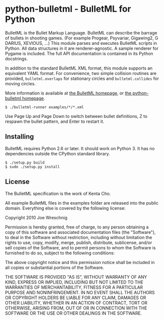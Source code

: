 # python-bulletml - BulletML for Python

BulletML is the Bullet Markup Language. BulletML can describe the
barrage of bullets in shooting games. (For example Progear, Psyvariar,
Gigawing2, G DARIUS, XEVIOUS, ...) This module parses and executes
BulletML scripts in Python. All data structures in it are
renderer-agnostic. A sample renderer for Pygame is included. The full
API documentation is contained in its Python docstrings.

In addition to the standard BulletML XML format, this module supports
an equivalent YAML format. For convenience, two simple collision
routines are provided, `bulletml.overlaps` for stationary circles and
`bulletml.collides` for moving circles.

More information is available at
[the BulletML homepage](http://www.asahi-net.or.jp/~cs8k-cyu/bulletml/index_e.html),
or
[the python-bulletml homepage](https://yukkurigames.com/python-bulletml/).

    $ ./bulletml-runner examples/*/*.xml

Use Page Up and Page Down to switch between bullet definitions, Z to
respawn the bullet pattern, and Enter to restart it.


## Installing

BulletML requires Python 2.6 or later. It should work on Python 3. It
has no dependencies outside the CPython standard library.

    $ ./setup.py build
    $ sudo ./setup.py install


## License

The BulletML specification is the work of Kenta Cho.

All example BulletML files in the examples folder are released into
the public domain. Everything else is covered by the following
license:

Copyright 2010 Joe Wreschnig

Permission is hereby granted, free of charge, to any person obtaining a copy
of this software and associated documentation files (the "Software"), to deal
in the Software without restriction, including without limitation the rights
to use, copy, modify, merge, publish, distribute, sublicense, and/or sell
copies of the Software, and to permit persons to whom the Software is
furnished to do so, subject to the following conditions:

The above copyright notice and this permission notice shall be included in
all copies or substantial portions of the Software.

THE SOFTWARE IS PROVIDED "AS IS", WITHOUT WARRANTY OF ANY KIND, EXPRESS OR
IMPLIED, INCLUDING BUT NOT LIMITED TO THE WARRANTIES OF MERCHANTABILITY,
FITNESS FOR A PARTICULAR PURPOSE AND NONINFRINGEMENT. IN NO EVENT SHALL THE
AUTHORS OR COPYRIGHT HOLDERS BE LIABLE FOR ANY CLAIM, DAMAGES OR OTHER
LIABILITY, WHETHER IN AN ACTION OF CONTRACT, TORT OR OTHERWISE, ARISING FROM,
OUT OF OR IN CONNECTION WITH THE SOFTWARE OR THE USE OR OTHER DEALINGS IN
THE SOFTWARE.
